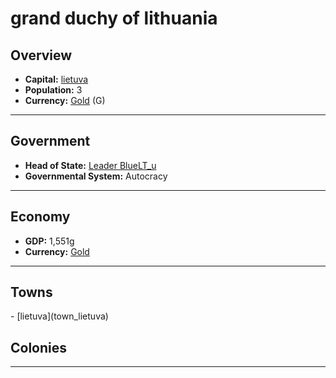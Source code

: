 # <!--NAME-->grand duchy of lithuania<!--NAME-->

## Overview

- **Capital:** <!--CAPITAL_LINK-->[lietuva](town_lietuva)<!--CAPITAL_LINK-->
- **Population:** <!--POPULATION-->3<!--POPULATION-->
- **Currency:** <!--CURRENCY_LINK-->[Gold](currency_Gold)<!--CURRENCY_LINK--> (<!--CURRENCY_ABV-->G<!--CURRENCY_ABV-->)

---

## Government

- **Head of State:** <!--LEADER_TITLE_LINK-->[Leader BlueLT_u](user_BlueLT_u)<!--LEADER_TITLE_LINK-->
- **Governmental System:** <!--GOVERNMENT-->Autocracy<!--GOVERNMENT-->

---

## Economy

- **GDP:** <!--GDP-->1,551g<!--GDP-->
- **Currency:** <!--CURRENCY_LINK-->[Gold](currency_Gold)<!--CURRENCY_LINK-->

---

## Towns

<!--TOWNS-->- [lietuva](town_lietuva)<!--TOWNS-->

## Colonies

<!--COLONIES--><!--COLONIES-->

---